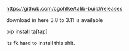 https://github.com/cgohlke/talib-build/releases


download in here 3.8 to 3.11 is available

pip install ta[tap]


its fk hard to install this shit. 

